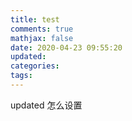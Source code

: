 ```yaml
---
title: test
comments: true
mathjax: false
date: 2020-04-23 09:55:20
updated:
categories:
tags:
---
```


updated 怎么设置